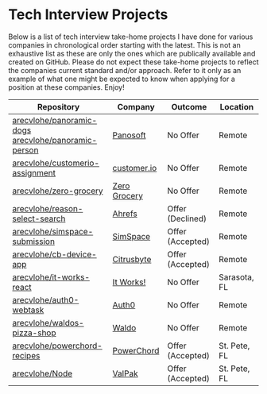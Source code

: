 # Tech Interview Projects

Below is a list of tech interview take-home projects I have done for various companies in chronological order starting with the latest. This is not an exhaustive list as these are only the ones which are publically available and created on GitHub. Please do not expect these take-home projects to reflect the companies current standard and/or approach. Refer to it only as an example of what one might be expected to know when applying for a position at these companies. Enjoy!

| Repository  | Company | Outcome | Location |
|---|---|---|---|
| [arecvlohe/panoramic-dogs](https://github.com/arecvlohe/panoramic-dogs) <br /> [arecvlohe/panoramic-person](https://github.com/arecvlohe/panoramic-person)| [Panosoft](https://panosoft.com) | No Offer | Remote |
| [arecvlohe/customerio-assignment](https://github.com/arecvlohe/customerio-assignment) | [customer.io](https://customer.io/) | No Offer | Remote |
| [arecvlohe/zero-grocery](https://github.com/arecvlohe/zero-grocery) | [Zero Grocery](https://sf.eater.com/2022/3/28/23000037/zero-grovery-delivery-startup-close-unpaid-bills) | No Offer | Remote |
| [arecvlohe/reason-select-search](https://github.com/arecvlohe/reason-select-search) | [Ahrefs](https://ahrefs.com/) | Offer (Declined) | Remote |
| [arecvlohe/simspace-submission](https://github.com/arecvlohe/simspace-submission) | [SimSpace](https://www.simspace.com/) | Offer (Accepted) | Remote |
| [arecvlohe/cb-device-app](https://github.com/arecvlohe/cb-device-app)| [Citrusbyte](https://citrusbyte.com/) | Offer (Accepted) | Remote |
| [arecvlohe/it-works-react](https://github.com/arecvlohe/it-works-react) | [It Works!](https://www.itworks.com/) | No Offer | Sarasota, FL |
| [arecvlohe/auth0-webtask](https://github.com/arecvlohe/auth0-webtask) | [Auth0](https://auth0.com/)| No Offer | Remote |
| [arecvlohe/waldos-pizza-shop](https://github.com/arecvlohe/waldos-pizza-shop) | [Waldo](https://waldophotos.com/) | No Offer | Remote |
| [arecvlohe/powerchord-recipes](https://github.com/arecvlohe/powerchord-recipes)  | [PowerChord](https://www.powerchord.com/)| Offer (Accepted) | St. Pete, FL |
| [arecvlohe/Node](https://github.com/arecvlohe/Node) | [ValPak](https://www.valpak.com/) | Offer (Accepted) | St. Pete, FL |
